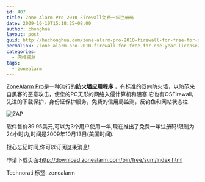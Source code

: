```yaml
---
id: 407
title: Zone Alarm Pro 2010 Firewall免费一年注册码
date: 2009-10-10T15:18:25+08:00
author: chonghua
layout: post
guid: http://hechonghua.com/zone-alarm-pro-2010-firewall-for-free-for-one-year-license/
permalink: /zone-alarm-pro-2010-firewall-for-free-for-one-year-license/
categories:
  - 网络资源
tags:
  - zonealarm
---
```

<a href="http://www.zonealarm.com/security/en-us/zonealarm-pro-firewall-anti-spyware.htm" target="_blank">ZoneAlarm Pro</a>是一种流行的**防火墙应用程序** ，有标准的双向防火墙，以防范来自黑客的恶意攻击，使您的PC无形的网络入侵计算机和阻塞.它也有OSFirewall，先进的下载保护，身份证保护服务，免费的信用局监测，反钓鱼和网站状态栏.

<!--more--><img alt="ZAP" src="http://download.zonealarm.com/bin/images/productDetails/boxshots/zap\_2010\_150x237.gif" / alt="Zone Alarm Pro 2010 Firewall免费一年注册码" > 

软件售价39.95美元,可以为3个用户使用一年,现在推出了免费一年注册码!限制为24小时内,时间是2009年10月13日(美国时间).

担心忘记时间,你可以订阅这条消息!

申请下载页面:<a title="index.html" href="http://download.zonealarm.com/bin/free/sum/index.html" target="_blank">http://download.zonealarm.com/bin/free/sum/index.html</a></p> </p> </p> 

<div style="padding-bottom: 0px; margin: 0px; padding-left: 0px; padding-right: 0px; display: inline; float: none; padding-top: 0px" id="scid:0767317B-992E-4b12-91E0-4F059A8CECA8:b015d22f-6301-4c3d-9826-f482908ca9a2" class="wlWriterEditableSmartContent">
  Technorati 标签: zonealarm
</div>